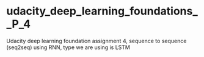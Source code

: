 # udacity_deep_learning_foundations__P_4
Udacity deep learning foundation assignment 4, sequence to sequence (seq2seq) using RNN, type we are using is LSTM
